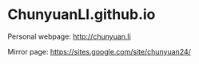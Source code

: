 # ChunyuanLI.github.io

Personal webpage:  http://chunyuan.li

Mirror page: https://sites.google.com/site/chunyuan24/
